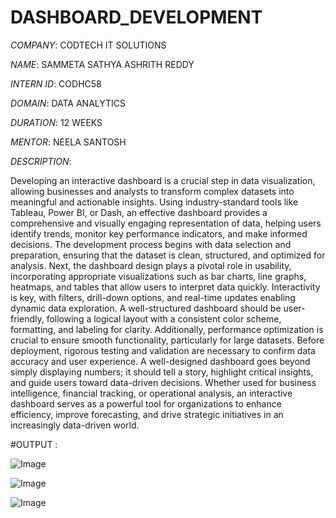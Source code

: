 # DASHBOARD_DEVELOPMENT

*COMPANY*: CODTECH IT SOLUTIONS

*NAME*: SAMMETA SATHYA ASHRITH REDDY

*INTERN ID*: CODHC58

*DOMAIN*: DATA ANALYTICS

*DURATION*: 12 WEEKS

*MENTOR*: NEELA SANTOSH

*DESCRIPTION*: 

Developing an interactive dashboard is a crucial step in data visualization, allowing businesses and analysts to transform complex datasets into meaningful and actionable insights. Using industry-standard tools like Tableau, Power BI, or Dash, an effective dashboard provides a comprehensive and visually engaging representation of data, helping users identify trends, monitor key performance indicators, and make informed decisions. The development process begins with data selection and preparation, ensuring that the dataset is clean, structured, and optimized for analysis. Next, the dashboard design plays a pivotal role in usability, incorporating appropriate visualizations such as bar charts, line graphs, heatmaps, and tables that allow users to interpret data quickly. Interactivity is key, with filters, drill-down options, and real-time updates enabling dynamic data exploration. A well-structured dashboard should be user-friendly, following a logical layout with a consistent color scheme, formatting, and labeling for clarity. Additionally, performance optimization is crucial to ensure smooth functionality, particularly for large datasets. Before deployment, rigorous testing and validation are necessary to confirm data accuracy and user experience. A well-designed dashboard goes beyond simply displaying numbers; it should tell a story, highlight critical insights, and guide users toward data-driven decisions. Whether used for business intelligence, financial tracking, or operational analysis, an interactive dashboard serves as a powerful tool for organizations to enhance efficiency, improve forecasting, and drive strategic initiatives in an increasingly data-driven world.

#OUTPUT :

![Image](https://github.com/user-attachments/assets/11f0da29-fb11-46cc-bbbb-d4190e2008e8)

![Image](https://github.com/user-attachments/assets/43b84fcb-82a9-4fff-80c6-cec5bf2c3753)

![Image](https://github.com/user-attachments/assets/bc22b187-c0c6-4e05-b969-218b2f5f4f5f)
